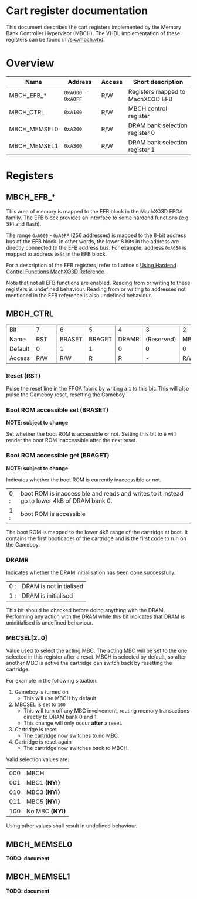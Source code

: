 # Cart register documentation

This document describes the cart registers implemented by the Memory
Bank Controller Hypervisor (MBCH).
The VHDL implementation of these registers can be found in
[/src/mbch.vhd](/src/mbch.vhd).

# Overview

| Name | Address | Access | Short description |
| ---- | ---- | ---- | ---- |
| MBCH_EFB_* | `0xA000` - `0xA0FF` | R/W | Registers mapped to MachXO3D EFB |
| MBCH_CTRL | `0xA100` | R/W | MBCH control register |
| MBCH_MEMSEL0 | `0xA200` | R/W | DRAM bank selection register 0 |
| MBCH_MEMSEL1 | `0xA300` | R/W | DRAM bank selection register 1 |

# Registers

## MBCH_EFB_*

This area of memory is mapped to the EFB block in the MachXO3D FPGA family.
The EFB block provides an interface to some hardend functions (e.g. SPI and flash).

The range `0xA000` - `0xA0FF` (256 addresses) is mapped to the 8-bit address bus
of the EFB block.
In other words, the lower 8 bits in the address are directly connected to the
EFB address bus.
For example, address `0xA054` is mapped to address `0x54` in the EFB block.

For a description of the EFB registers, refer to Lattice's
[Using Hardend Control Functions MachXO3D Reference](/doc\FPGA-TN-02119-1-3-Using-Hardened-Control-Functions-MachXO3D-Reference.pdf).

Note that not all EFB functions are enabled.
Reading from or writing to these registers is undefined behaviour.
Reading from or writing to addresses not mentioned in the EFB reference is
also undefined behaviour.

## MBCH_CTRL

<table class="table-register-description">
    <tr>
        <td>Bit</td>
        <td>7</td>
        <td>6</td>
        <td>5</td>
        <td>4</td>
        <td>3</td>
        <td>2</td>
        <td>1</td>
        <td>0</td>
    </tr>
    <tr>
        <td>Name</td>
        <td>RST</td>
        <td>BRASET</td>
        <td>BRAGET</td>
        <td>DRAMR</td>
        <td>(Reserved)</td>
        <td colspan="3">MBCSEL[2..0]</td>
    </tr>
    <tr>
        <td>Default</td>
        <td>0</td>
        <td>1</td>
        <td>1</td>
        <td>0</td>
        <td>0</td>
        <td>0</td>
        <td>0</td>
        <td>0</td>
    </tr>
    <tr>
        <td>Access</td>
        <td>R/W</td>
        <td>R/W</td>
        <td>R</td>
        <td>R</td>
        <td>-</td>
        <td>R/W</td>
        <td>R/W</td>
        <td>R/W</td>
    </tr>
</table>

### Reset (RST)

Pulse the reset line in the FPGA fabric by writing a `1` to this bit.
This will also pulse the Gameboy reset, resetting the Gameboy.

### Boot ROM accessible set (BRASET)

**NOTE: subject to change**

Set whether the boot ROM is accessible or not.
Setting this bit to `0` will render the boot ROM inaccessible after the next reset.

### Boot ROM accessible get (BRAGET)

**NOTE: subject to change**

Indicates whether the boot ROM is currently inaccessible or not.

|||
| ---- | ---- |
| 0 : | boot ROM is inaccessible and reads and writes to it instead go to lower 4kB of DRAM bank 0. |
| 1 : | boot ROM is accessible |

The boot ROM is mapped to the lower 4kB range of the cartridge at boot.
It contains the first bootloader of the cartridge and is the first code to run on 
the Gameboy.

### DRAMR

Indicates whether the DRAM initialisation has been done successfully.

|||
| ---- | ---- |
| 0 : | DRAM is not initialised |
| 1 : | DRAM is initialised |

This bit should be checked before doing anything with the DRAM.
Performing any action with the DRAM while this bit indicates that DRAM is 
uninitialised is undefined behaviour.

### MBCSEL[2..0]

Value used to select the acting MBC.
The acting MBC will be set to the one selected in this register after a reset.
MBCH is selected by default, so after another MBC is active the cartridge
can switch back by resetting the cartridge.

For example in the following situation:  
1. Gameboy is turned on
    - This will use MBCH by default.
2. MBCSEL is set to `100`
    - This will turn off any MBC involvement, routing memory transactions
    directly to DRAM bank 0 and 1.
    - This change will only occur **after** a reset.
3. Cartridge is reset
    - The cartridge now switches to no MBC.
4. Cartridge is reset again
    - The cartridge now switches back to MBCH.

Valid selection values are:

|||
| ---- | ---- |
| 000 | MBCH |
| 001 | MBC1 **(NYI)** |
| 010 | MBC3 **(NYI)** |
| 011 | MBC5 **(NYI)** |
| 100 | No MBC **(NYI)** |

Using other values shall result in undefined behaviour.

## MBCH_MEMSEL0

**TODO: document**

## MBCH_MEMSEL1

**TODO: document**

<style>
.table-register-description tr td {
    min-width: 3rem;
    border-left: 1px solid grey;
    border-right: 1px solid grey;
}
</style>